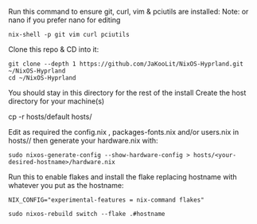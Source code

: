 
Run this command to ensure git, curl, vim & pciutils are installed: Note: or nano if you prefer nano for editing

    nix-shell -p git vim curl pciutils

Clone this repo & CD into it:

    git clone --depth 1 https://github.com/JaKooLit/NixOS-Hyprland.git ~/NixOS-Hyprland
    cd ~/NixOS-Hyprland

You should stay in this directory for the rest of the install
Create the host directory for your machine(s)

cp -r hosts/default hosts/<your-desired-hostname>

    
Edit as required the config.nix , packages-fonts.nix and/or users.nix in hosts/<your-desired-hostname>/
then generate your hardware.nix with:

    sudo nixos-generate-config --show-hardware-config > hosts/<your-desired-hostname>/hardware.nix

Run this to enable flakes and install the flake replacing hostname with whatever you put as the hostname:

    NIX_CONFIG="experimental-features = nix-command flakes" 
    
    sudo nixos-rebuild switch --flake .#hostname
